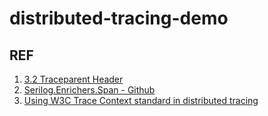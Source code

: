 # distributed-tracing-demo

## REF

1. [3.2 Traceparent Header](https://www.w3.org/TR/trace-context/#traceparent-header)
1. [Serilog.Enrichers.Span - Github](https://github.com/RehanSaeed/Serilog.Enrichers.Span)
1. [Using W3C Trace Context standard in distributed tracing](https://dev.to/luizhlelis/using-w3c-trace-context-standard-in-distributed-tracing-3743)
